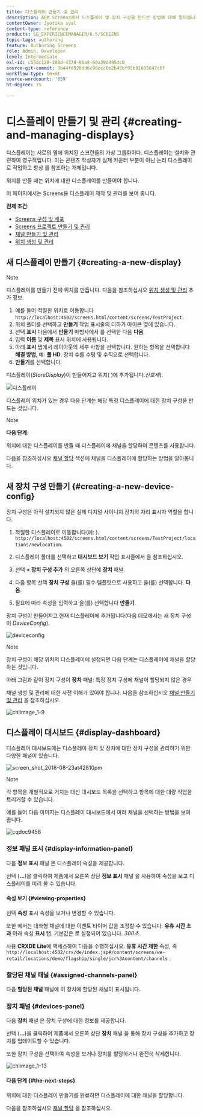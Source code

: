 ```yaml
---
title: 디스플레이 만들기 및 관리
description: AEM Screens에서 디스플레이 및 장치 구성을 만드는 방법에 대해 알아봅니다. 또한 디스플레이 대시보드에 대해서도 알아봅니다.
contentOwner: Jyotika syal
content-type: reference
products: SG_EXPERIENCEMANAGER/6.5/SCREENS
topic-tags: authoring
feature: Authoring Screens
role: Admin, Developer
level: Intermediate
exl-id: c55dc128-208d-4379-95a8-60a39d495dc0
source-git-commit: 3b44fd920dd6c98ecc0e2b45bf95b81685647c0f
workflow-type: tm+mt
source-wordcount: '659'
ht-degree: 1%

---
```


# 디스플레이 만들기 및 관리 {#creating-and-managing-displays}

디스플레이는 서로의 옆에 위치된 스크린들의 가상 그룹화이다. 디스플레이는 설치와 관련하여 영구적입니다. 이는 콘텐츠 작성자가 실제 카운터 부분이 아닌 논리 디스플레이로 작업하고 항상 를 참조하는 개체입니다.

위치를 만들 때는 위치에 대한 디스플레이를 만들어야 합니다.

이 페이지에서는 Screens용 디스플레이 제작 및 관리를 보여 줍니다.

**전제 조건**:

* [Screens 구성 및 배포](configuring-screens-introduction.md)
* [Screens 프로젝트 만들기 및 관리](creating-a-screens-project.md)
* [채널 만들기 및 관리](managing-channels.md)
* [위치 생성 및 관리](managing-locations.md)

## 새 디스플레이 만들기 {#creating-a-new-display}

>[!NOTE]
>
>디스플레이를 만들기 전에 위치를 만듭니다. 다음을 참조하십시오 [위치 생성 및 관리](managing-locations.md) 추가 정보.

1. 예를 들어 적절한 위치로 이동합니다 `http://localhost:4502/screens.html/content/screens/TestProject`.
1. 위치 폴더를 선택하고 **만들기** 작업 표시줄의 더하기 아이콘 옆에 있습니다.
1. 선택 **표시** 다음에서 **만들기** 마법사에서 를 선택한 다음 **다음**.
1. 입력 **이름** 및 **제목** 표시 위치에 사용됩니다.
1. 아래 **표시** 탭에서 레이아웃의 세부 사항을 선택합니다. 원하는 항목을 선택합니다 **해결 방법**, 예: **풀 HD**. 장치 수를 수평 및 수직으로 선택합니다.
1. **만들기**&#x200B;를 선택합니다.

디스플레이(*StoreDisplay*)이 만들어지고 위치( )에 추가됩니다.*산호세*).

![디스플레이](assets/display.gif)

디스플레이 위치가 있는 경우 다음 단계는 해당 특정 디스플레이에 대한 장치 구성을 만드는 것입니다.

>[!NOTE]
>
>**다음 단계**:
>
>위치에 대한 디스플레이를 만들 때 디스플레이에 채널을 할당하여 콘텐츠를 사용합니다.
>
>다음을 참조하십시오 [채널 할당](channel-assignment.md) 섹션에 채널을 디스플레이에 할당하는 방법을 알아봅니다.

## 새 장치 구성 만들기 {#creating-a-new-device-config}

장치 구성은 아직 설치되지 않은 실제 디지털 사이니지 장치의 자리 표시자 역할을 합니다.

1. 적절한 디스플레이로 이동합니다(예: ). `http://localhost:4502/screens.html/content/screens/TestProject/locations/newlocation`.
1. 디스플레이 폴더를 선택하고 **대시보드 보기** 작업 표시줄에서 을 참조하십시오.
1. 선택 **+ 장치 구성 추가** 의 오른쪽 상단에 **장치** 패널.

1. 다음 항목 선택 **장치 구성** 을(를) 필수 템플릿으로 사용하고 을(를) 선택합니다. **다음**.

1. 필요에 따라 속성을 입력하고 을(를) 선택합니다 **만들기**.

장치 구성이 만들어지고 현재 디스플레이에 추가됩니다(다음 데모에서는 새 장치 구성이 *DeviceConfig*).

![deviceconfig](assets/deviceconfig.gif)

>[!NOTE]
>
>장치 구성이 해당 위치의 디스플레이에 설정되면 다음 단계는 디스플레이에 채널을 할당하는 것입니다.
>
>아래 그림과 같이 장치 구성이 **장치** 패널: 특정 장치 구성에 채널이 할당되지 않은 경우
>
>채널 생성 및 관리에 대한 사전 이해가 있어야 합니다. 다음을 참조하십시오 [채널 만들기 및 관리](managing-channels.md) 을 참조하십시오.

![chlimage_1-9](assets/chlimage_1-9.png)

## 디스플레이 대시보드 {#display-dashboard}

디스플레이 대시보드에는 디스플레이 장치 및 장치에 대한 장치 구성을 관리하기 위한 다양한 패널이 있습니다.

![screen_shot_2018-08-23at42810pm](assets/screen_shot_2018-08-23at42810pm.png)

>[!NOTE]
>
>각 항목을 개별적으로 거치는 대신 대시보드 목록을 선택하고 항목에 대한 대량 작업을 트리거할 수 있습니다.
>
>예를 들어 다음 이미지는 디스플레이 대시보드에서 여러 채널을 선택하는 방법을 보여 줍니다.

![cqdoc9456](assets/cqdoc9456.gif)

### 정보 패널 표시 {#display-information-panel}

다음 **정보 표시** 패널 은 디스플레이 속성을 제공합니다.

선택 (**...**)을 클릭하여 제품에서 오른쪽 상단 **정보 표시** 패널 을 사용하여 속성을 보고 디스플레이를 미리 볼 수 있습니다.


#### 속성 보기 {#viewing-properties}

선택 **속성** 표시 속성을 보거나 변경할 수 있습니다.

또한 에서는 대화형 채널에 대한 이벤트 타이머 값을 조정할 수 있습니다. **유휴 시간 초과** 아래 속성 **표시** 탭. 기본값은 로 설정되어 있습니다. *300초*.

사용 **CRXDE Lite**&#x200B;에 액세스하여 다음을 수행하십시오. **유휴 시간 제한** 속성, 즉 `http://localhost:4502/crx/de/index.jsp#/content/screens/we-retail/locations/demo/flagship/single/jcr%3Acontent/channels` .


### 할당된 채널 패널 {#assigned-channels-panel}

다음 **할당된 채널** 패널에 이 장치에 할당된 채널이 표시됩니다.


### 장치 패널 {#devices-panel}

다음 **장치** 패널 은 장치 구성에 대한 정보를 제공합니다.

선택 (**...**)을 클릭하여 제품에서 오른쪽 상단 **장치** 패널 을 통해 장치 구성을 추가하고 장치를 업데이트할 수 있습니다.

또한 장치 구성을 선택하여 속성을 보거나 장치를 할당하거나 완전히 삭제합니다.

![chlimage_1-13](assets/chlimage_1-13.png)

#### 다음 단계 {#the-next-steps}

위치에 대한 디스플레이 만들기를 완료하면 디스플레이에 대한 채널을 할당합니다.

다음을 참조하십시오 [채널 할당](channel-assignment.md) 을 참조하십시오.
